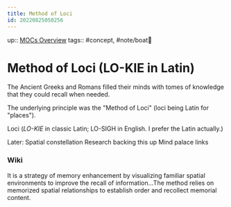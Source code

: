 ```yaml
---
title: Method of Loci
id: 20220825050256
---
```

up:: [MOCs Overview]([[20220828225447]])
tags:: #concept, #note/boat🚤

# Method of Loci (LO-KIE in Latin)
The Ancient Greeks and Romans filled their minds with tomes of knowledge that they could recall when needed. 

The underlying principle was the "Method of Loci" (loci being Latin for "places"). 

Loci (*LO-KIE* in classic Latin; LO-SIGH in English. I prefer the Latin actually.)

Later:
Spatial constellation 
Research backing this up
Mind palace links



### Wiki
It is a strategy of memory enhancement by visualizing familiar spatial environments to improve the recall of information...The method relies on memorized spatial relationships to establish order and recollect memorial content. 
